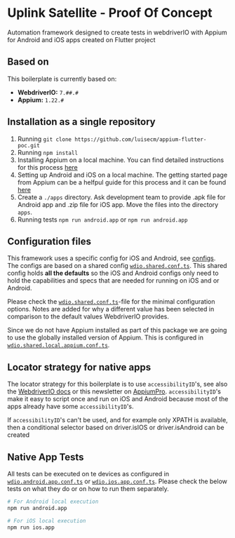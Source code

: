 # Uplink Satellite - Proof Of Concept

Automation framework designed to create tests in webdriverIO with Appium for Android and iOS apps created on Flutter project

## Based on

This boilerplate is currently based on:

- **WebdriverIO:** `7.##.#`
- **Appium:** `1.22.#`

## Installation as a single repository

1. Running `git clone https://github.com/luisecm/appium-flutter-poc.git`
1. Running `npm install`
1. Installing Appium on a local machine. You can find detailed instructions for this process [here](https://appium.io/docs/en/about-appium/getting-started/)
1. Setting up Android and iOS on a local machine. The getting started page from Appium can be a helfpul guide for this process and it can be found [here](https://appium.io/docs/en/about-appium/getting-started/)
1. Create a `./apps` directory. Ask development team to provide .apk file for Android app and .zip file for iOS app. Move the files into the directory `apps`.
1. Running tests `npm run android.app` or `npm run android.app`

## Configuration files

This framework uses a specific config for iOS and Android, see [configs](./config). The configs are based on a shared config
[`wdio.shared.conf.ts`](./config/wdio.shared.conf.ts).
This shared config holds **all the defaults** so the iOS and Android configs only need to hold the capabilities and specs that are needed
for running on iOS and or Android.

Please check the [`wdio.shared.conf.ts`](./config/wdio.shared.conf.ts)-file for the minimal configuration options. Notes are added for why
a different value has been selected in comparison to the default values WebdriverIO provides.

Since we do not have Appium installed as part of this package we are going to use the globally installed version of Appium. This is
configured in [`wdio.shared.local.appium.conf.ts`](./config/wdio.shared.local.appium.conf.ts).

## Locator strategy for native apps

The locator strategy for this boilerplate is to use `accessibilityID`'s, see also the
[WebdriverIO docs](https://webdriver.io/docs/selectors#accessibility-id) or this newsletter on
[AppiumPro](https://appiumpro.com/editions/20).
`accessibilityID`'s make it easy to script once and run on iOS and Android because most of the apps already have some `accessibilityID`'s.

If `accessibilityID`'s can't be used, and for example only XPATH is available, then a conditional selector based on driver.isIOS or driver.isAndroid can be created
## Native App Tests

All tests can be executed on te devices as configured in [`wdio.android.app.conf.ts`](./config/wdio.android.app.conf.ts) or
[`wdio.ios.app.conf.ts`](./config/wdio.ios.app.conf.ts). Please check the below tests on what they do or on how to run them separately.

```sh
# For Android local execution
npm run android.app

# For iOS local execution
npm run ios.app
```
